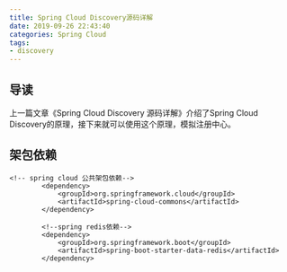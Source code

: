 ```yaml
---
title: Spring Cloud Discovery源码详解 
date: 2019-09-26 22:43:40
categories: Spring Cloud
tags: 
- discovery
---
```


## 导读 ##
上一篇文章《Spring Cloud Discovery 源码详解》介绍了Spring Cloud Discovery的原理，接下来就可以使用这个原理，模拟注册中心。

## 架包依赖 ##
```
<!-- spring cloud 公共架包依赖-->
        <dependency>
            <groupId>org.springframework.cloud</groupId>
            <artifactId>spring-cloud-commons</artifactId>
        </dependency>

        <!--spring redis依赖-->
        <dependency>
            <groupId>org.springframework.boot</groupId>
            <artifactId>spring-boot-starter-data-redis</artifactId>
        </dependency>
```

